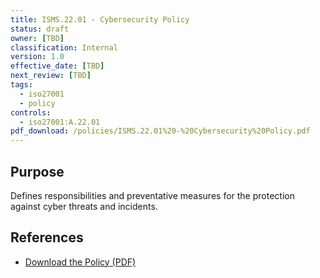 ```yaml
---
title: ISMS.22.01 - Cybersecurity Policy
status: draft
owner: [TBD]
classification: Internal
version: 1.0
effective_date: [TBD]
next_review: [TBD]
tags:
  - iso27001
  - policy
controls:
  - iso27001:A.22.01
pdf_download: /policies/ISMS.22.01%20-%20Cybersecurity%20Policy.pdf
---
```


## Purpose
Defines responsibilities and preventative measures for the protection against cyber threats and incidents.

## References
- [Download the Policy (PDF)](/policies/ISMS.22.01%20-%20Cybersecurity%20Policy.pdf)
